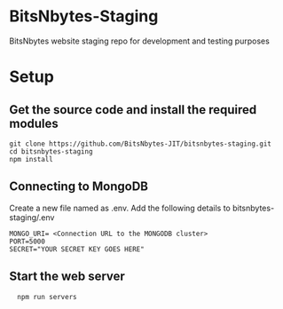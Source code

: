 # BitsNbytes-Staging
BitsNbytes website staging repo for development and testing purposes
# Setup
## Get the source code and install the required modules
```
git clone https://github.com/BitsNbytes-JIT/bitsnbytes-staging.git
cd bitsnbytes-staging
npm install 
```
## Connecting to MongoDB 
Create a new file named as .env.
Add the  following details to bitsnbytes-staging/.env
```
MONGO_URI= <Connection URL to the MONGODB cluster>
PORT=5000
SECRET="YOUR SECRET KEY GOES HERE"
```
## Start the web server
```
  npm run servers
```
